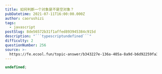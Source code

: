 ```yaml
---
title: 如何判断一个对象是不是空对象？
pubDatetime: 2021-07-11T16:00:00.000Z
author: caorushizi
tags:
  - javascript
postSlug: 8de56572b31f1affed893945384c915d
description: "```typescriptundefined```"
difficulty: 2
questionNumber: 256
source: >-
  https://fe.ecool.fun/topic-answer/b343227e-136a-405a-8a9d-b6d92259fa38?orderBy=updateTime&order=desc&tagId=10
---
```


```typescript
undefined;
```
